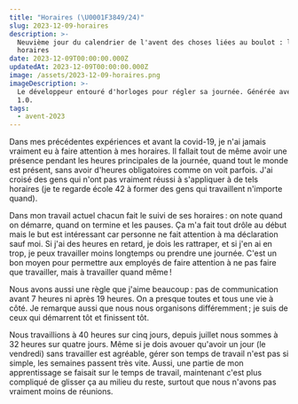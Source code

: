 ```yaml
---
title: "Horaires (\U0001F3849/24)"
slug: 2023-12-09-horaires
description: >-
  Neuvième jour du calendrier de l'avent des choses liées au boulot : les
  horaires
date: 2023-12-09T00:00:00.000Z
updatedAt: 2023-12-09T00:00:00.000Z
image: /assets/2023-12-09-horaires.png
imageDescription: >-
  Le développeur entouré d'horloges pour régler sa journée. Générée avec SDXL
  1.0.
tags:
  - avent-2023
---
```


Dans mes précédentes expériences et avant la covid-19, je n'ai jamais vraiment eu à faire attention à mes horaires. Il fallait tout de même avoir une présence pendant les heures principales de la journée, quand tout le monde est présent, sans avoir d'heures obligatoires comme on voit parfois. J'ai croisé des gens qui n'ont pas vraiment réussi à s'appliquer à de tels horaires (je te regarde école 42 à former des gens qui travaillent n'importe quand).

Dans mon travail actuel chacun fait le suivi de ses horaires : on note quand on démarre, quand on termine et les pauses. Ça m'a fait tout drôle au début mais le but est intéressant car personne ne fait attention à ma déclaration sauf moi. Si j'ai des heures en retard, je dois les rattraper, et si j'en ai en trop, je peux travailler moins longtemps ou prendre une journée. C'est un bon moyen pour permettre aux employés de faire attention à ne pas faire que travailler, mais à travailler quand même !

Nous avons aussi une règle que j'aime beaucoup : pas de communication avant 7 heures ni après 19 heures. On a presque toutes et tous une vie à côté. Je remarque aussi que nous nous organisons différemment ; je suis de ceux qui démarrent tôt et finissent tôt.

Nous travaillions à 40 heures sur cinq jours, depuis juillet nous sommes à 32 heures sur quatre jours. Même si je dois avouer qu'avoir un jour (le vendredi) sans travailler est agréable, gérer son temps de travail n'est pas si simple, les semaines passent très vite. Aussi, une partie de mon apprentissage se faisait sur le temps de travail, maintenant c'est plus compliqué de glisser ça au milieu du reste, surtout que nous n'avons pas vraiment moins de réunions.
